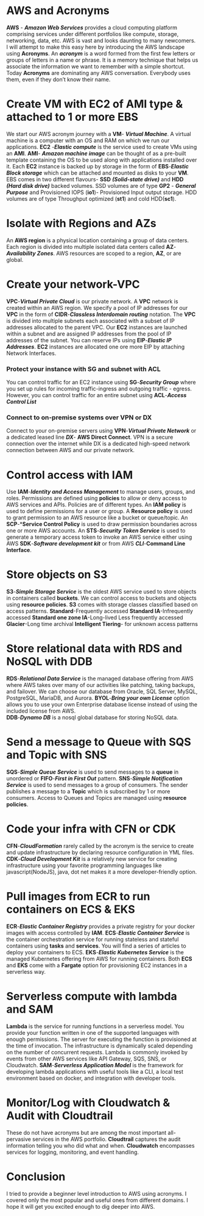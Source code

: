 
# AWS and Acronyms
**AWS** - ***Amazon Web Services*** provides a cloud computing platform comprising services under different portfolios like compute, storage, networking, data, etc. AWS is vast and looks daunting to many newcomers. I will attempt to make this easy here by introducing the AWS landscape using **Acronyms**.
An ***acronym*** is a word formed from the first few letters or groups of letters in a name or phrase. It is a memory technique that helps us associate the information we want to remember with a simple shortcut.
Today **Acronyms** are dominating any AWS conversation. Everybody uses them, even if they don’t know their name. 

# Create VM with EC2 of AMI type & attached to 1 or more EBS
We start our AWS acronym journey with a **VM**- ***Virtual Machine***. A virtual machine is a computer with an OS and RAM on which we run our applications. 
**EC2** -***Elastic compute*** is the service used to create VMs using an **AMI**. **AMI**- ***Amazon machine image*** can be thought of as a pre-built template containing the OS to be used along with applications installed over it. 
Each **EC2** instance is backed up by storage in the form of **EBS**-***Elastic Block storage*** which can be attached and mounted as disks to your **VM**. 
EBS comes in two different flavours- **SSD** ***(Solid-state drive)*** and **HDD** ***(Hard disk drive)*** backed volumes. SSD volumes are of type **GP2** - ***General Purpose*** and Provisioned IOPS (**io1**)- Provisioned Input output storage. HDD volumes are of type Throughput optimized (**st1**) and cold HDD(**sc1**).

# Isolate with Regions and AZs
An **AWS region** is a physical location containing a group of data centers. Each region is divided into multiple isolated data centers called **AZ**-***Availability Zones***. AWS resources are scoped to a region, **AZ**, or are global.

# Create your network-VPC
**VPC**-***Virtual Private Cloud*** is our private network. A **VPC** network is created within an AWS region. We specify a pool of IP addresses for our **VPC** in the form of **CIDR**-***Classless Interdomain routing*** notation. 
The **VPC** is divided into multiple subnets each associated with a subset of IP addresses allocated to the parent VPC. Our **EC2** instances are launched within a subnet and are assigned IP addresses from the pool of IP addresses of the subnet. You can reserve IPs using **EIP**-***Elastic IP Addresses***. **EC2** instances are allocated one ore more EIP by attaching Network Interfaces. 

### Protect your instance with SG and subnet with ACL
You can control traffic for an EC2 instance using **SG**-***Security Group*** where you set up rules for incoming traffic-ingress and outgoing traffic - egress.
However, you can control traffic for an entire subnet using **ACL**-***Access Control List***

### Connect to on-premise systems over VPN or DX
Connect to your on-premise servers using **VPN**-***Virtual Private Network*** or a dedicated leased line ***DX***- **AWS Direct Connect**. VPN is a secure connection over the internet while DX is a dedicated high-speed network connection between AWS and our private network.
 
# Control access with IAM
Use **IAM**-***Identity and Access Management***  to manage users, groups, and roles. Permissions are defined using **policies** to allow or deny access to AWS services and APIs. 
Policies are of different types. An **IAM policy** is used to define permissions for a user or group. A **Resource policy** is used to grant permission to an AWS resource like a bucket or queue/topic. An **SCP**-***Service Control Policy** is used to draw permission boundaries across one or more AWS accounts. 
An **STS**-***Security Token Service*** is used to generate a temporary access token to invoke an AWS service either using AWS **SDK**-***Software development kit*** or from AWS ***CLI***-**Command Line Interface**.
 
# Store objects on S3
**S3**-***Simple Storage Service*** is the oldest AWS service used to store objects in containers called **buckets**. We can control access to buckets and objects using **resource policies**.
**S3** comes with storage classes classified based on access patterns. 
**Standard**-Frequently accessed
**Standard IA**-Infrequently accessed
**Standard one zone IA**-Long-lived Less frequently accessed
**Glacier**-Long time archival
**Intelligent Tiering**- for unknown access patterns

# Store relational data with RDS and NoSQL with DDB
**RDS**-***Relational Data Service*** is the managed database offering from AWS where AWS takes over many of our activities like patching, taking backups, and failover. 
We can choose our database from Oracle, SQL Server, MySQL, PostgreSQL, MariaDB, and Aurora. 
**BYOL**-***Bring your own License*** option allows you to use your own Enterprise database license instead of using the included license from AWS.  
**DDB**-***Dynamo DB*** is a nosql global database for storing NoSQL data.

# Send a message to Queue with SQS and Topic with SNS
**SQS**-***Simple Queue Service*** is used to send messages to a **queue** in unordered or **FIFO**-***First in First Out*** pattern.
**SNS**-***Simple Notification Service*** is used to send messages to a group of consumers. The sender publishes a message to a **Topic** which is subscribed by 1 or more consumers.
Access to Queues and Topics are managed using **resource policies**.

# Code your infra with CFN or CDK
**CFN**-***CloudFormation*** rarely called by the acronym is the service to create and update infrastructure by declaring resource configuration in YML files. **CDK**-***Cloud Development Kit*** is a relatively new service for creating infrastructure using your favorite programming languages like javascript(NodeJS), java, dot net makes it a more developer-friendly option.

# Pull images from ECR to run containers on ECS & EKS
**ECR**-***Elastic Container Registry*** provides a private registry for your docker images with access controlled by **IAM**.
**ECS**-***Elastic Container Service*** is the container orchestration service for running stateless and stateful containers using **tasks** and **services**.  You will find a series of articles to deploy your containers to ECS.
**EKS**-***Elastic Kubernetes Service*** is the managed Kubernetes offering from AWS for running containers.
Both **ECS** and **EKS** come with a **Fargate** option for provisioning EC2 instances in a serverless way.

# Serverless compute with lambda and SAM
**Lambda** is the service for running functions in a serverless model. You provide your function written in one of the supported languages with enough permissions. 
The server for executing the function is provisioned at the time of invocation. The infrastructure is dynamically scaled depending on the number of concurrent requests. 
Lambda is commonly invoked by events from other AWS services like API Gateway, SQS, SNS, or Cloudwatch.
**SAM**-***Serverless Application Model*** is the framework for developing lambda applications with useful tools like a CLI, a local test environment based on docker, and integration with developer tools. 
 
# Monitor/Log with Cloudwatch & Audit with Cloudtrail
These do not have acronyms but are among the most important all-pervasive services in the AWS portfolio.
**Cloudtrail** captures the audit information telling you who did what and when.
**Cloudwatch** encompasses services for logging, monitoring, and event handling. 
 
 # Conclusion
 I tried to provide a beginner level introduction to AWS using acronyms. I covered only the most popular and useful ones from different domains. I hope it will get you excited enough to dig deeper into AWS. 
<!--stackedit_data:
eyJoaXN0b3J5IjpbMTM2NDQ1NjU5NiwtNjkzNzA4NDExLDE4Nj
U1MTYwNjBdfQ==
-->